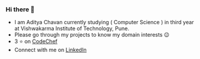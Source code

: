 ### Hi there 👋

- I am Aditya Chavan currently studying ( Computer Science ) in third year at Vishwakarma Institute of Technology, Pune.
- Please go through my projects to know my domain interests 😉
- 3 ⭐ on [CodeChef](https://www.codechef.com/users/aditya770)
- Connect with me on [LinkedIn](https://www.linkedin.com/in/aditya-sandeep-chavan/)

